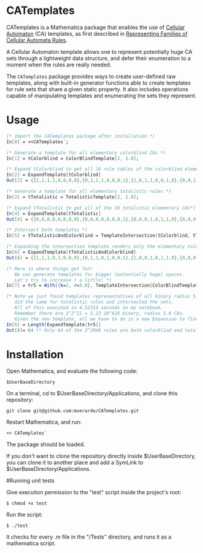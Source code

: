 # CATemplates

CATemplates is a Mathematica package that enables the use of [Cellular Automaton](http://en.wikipedia.org/wiki/Cellular_automaton) (CA) templates, as first described in [Representing Families of Cellular Automata Rules](http://www.mathematica-journal.com/2014/08/representing-families-of-cellular-automata-rules/).

A Cellular Automaton template allows one to represent potentially huge CA sets through a lightweight data structure, and defer their enumeration to a moment when the rules are really needed.

The `CATemplates` package provides ways to create user-defined raw templates, along with built-in generator functions able to create templates for rule sets that share a given static property. It also includes operations capable of manipulating templates and enumerating the sets they represent. 
# Usage

```Mathematica
(* Import the CATemplates package after installation *)
In[0] = <<CATemplates`;

(* Generate a template for all elementary colorblind CAs *)
In[1] = tColorblind = ColorBlindTemplate[2, 1.0];

(* Expand tColorblind to get all 16 rule tables of the colorblind elementary CAs (in k-ary form)*)
In[2] = ExpandTemplate[tColorblind]
Out[2] = {{1,1,1,1,0,0,0,0},{0,1,1,1,0,0,0,1},{1,0,1,1,0,0,1,0},{0,0,1,1,0,0,1,1},{1,1,0,1,0,1,0,0},{0,1,0,1,0,1,0,1},{1,0,0,1,0,1,1,0},{0,0,0,1,0,1,1,1},{1,1,1,0,1,0,0,0},{0,1,1,0,1,0,0,1},{1,0,1,0,1,0,1,0},{0,0,1,0,1,0,1,1},{1,1,0,0,1,1,0,0},{0,1,0,0,1,1,0,1},{1,0,0,0,1,1,1,0},{0,0,0,0,1,1,1,1}}

(* Generate a template for all elementary totalistic rules *)
In[3] = tTotalistic = TotalisticTemplate[2, 1.0];

(* Expand tTotalistic to get all of the 16 totalistic elementary CAs*)
In[4] = ExpandTemplate[tTotalistic]
Out[4] = {{0,0,0,0,0,0,0,0},{0,0,0,0,0,0,0,1},{0,0,0,1,0,1,1,0},{0,0,0,1,0,1,1,1},{0,1,1,0,1,0,0,0},{0,1,1,0,1,0,0,1},{0,1,1,1,1,1,1,0},{0,1,1,1,1,1,1,1},{1,0,0,0,0,0,0,0},{1,0,0,0,0,0,0,1},{1,0,0,1,0,1,1,0},{1,0,0,1,0,1,1,1},{1,1,1,0,1,0,0,0},{1,1,1,0,1,0,0,1},{1,1,1,1,1,1,1,0},{1,1,1,1,1,1,1,1}}

(* Intersect both templates *)
In[5] = tTotalisticAndColorblind = TemplateIntersection[tColorblind, tTotalistic];

(* Expanding the intersection template renders only the elementary rules which are both totalistic and colorblind *)
In[6] = ExpandTemplate[tTotalisticAndColorblind]
Out[6] = {{1,1,1,0,1,0,0,0},{0,1,1,0,1,0,0,1},{1,0,0,1,0,1,1,0},{0,0,0,1,0,1,1,1}}

(* Here is where things get fun!
   We can generate templates for bigger (potentially huge) spaces.
   Let's try to increase r a little: *)
In[7] = tr5 = With[{k=2, r=5.0}, TemplateIntersection[ColorBlindTemplate[k, r], TotalisticTemplate[k, r]]];

(* Note we just found templates representatives of all binary radius 5.0 colorblind rules,
   did the same for totalistic rules and intersected the sets.
   All of this executed in 4.52314 seconds on my notebook. 
   Remember there are 2^2^11 = 3.23 10^616 binary, radius 5.0 CAs. 
   Given the new template, all we have to do is a new Expansion to find out how many rules are both totalistic and coloblind in this huge space. *)
In[8] = Length[ExpandTemplate[tr5]]
Out[8]= 64 (* Only 64 of the 2^2048 rules are both colorblind and totalistic. *)
```

# Installation

<!---
http://mathematica.stackexchange.com/questions/303/custom-package-development-basic-steps
--->

Open Mathematica, and evaluate the following code:
    
    $UserBaseDirectory
    
On a terminal, cd to $UserBaseDirectory/Applications, and clone this repository:

    git clone git@github.com:mverardo/CATemplates.git

Restart Mathematica, and run:

    << CATemplates`

The package should be loaded.

If you don't want to clone the repository directly inside $UserBaseDirectory, you can clone it to another place and add a SymLink to $UserBaseDirectory/Applications.

#Running unit tests

Give execution permission to the "test" script inside the project's root:

    $ chmod +x test

Run the script:

    $ ./test

It checks for every .m file in the "/Tests" directory, and runs it as a mathematica script.

